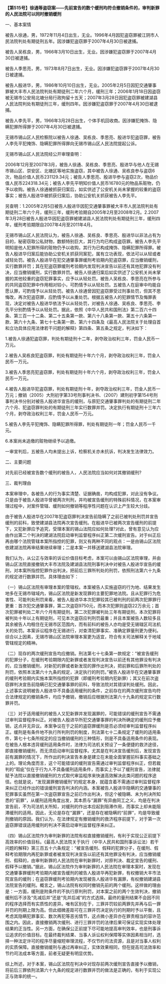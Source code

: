 **【第515号】徐通等盗窃案——先前宣告的数个缓刑均符合撤销条件的，审判新罪的人民法院可以同时撤销缓刑**

一、基本案情

被告人徐通，男，1972年11月4日出生，无业。1996年4月因犯盗窃罪被江阴市人民法院判处有期徒刑五年。因涉嫌犯盗窃罪于2007年4月30日被逮捕。

被告人吴栋良，男，1966年3月10日出生，无业。因涉嫌犯盗窃罪于2007年4月30日被逮捕。

被告人季思亮，男，1973年8月7日出生，无业。因涉嫌犯盗窃罪于2007年4月30日被逮捕。

被告人殷进华，男，1986年10月10日出生，无业。2005年2月5日因犯交通肇事罪被大丰市人民法院判处有期徒刑二年六个月，缓刑三年；2006年1月18日因盗窃被无锡市公安局北塘分局行政拘留十五天；2007年3月28日因犯盗窃罪被建湖县人民法院判处有期徒刑三年，缓刑四年。因涉嫌犯盗窃罪于2007年4月30日被逮捕。

被告人李先平，男，1966年3月28日出生，个体手机回收商。因涉嫌犯掩饰、隐瞒犯罪所得罪于2007年4月30日被逮捕。

无锡市锡山区人民检察院以被告人徐通、吴栋良、季思亮、殷进华犯盗窃罪，被告人李先平犯掩饰、隐瞒犯罪所得罪向无锡市锡山区人民法院提起公诉。

无锡市锡山区人民法院经公开审理查明：

2006年12月至2007年3月，被告人徐通、吴栋良、季思亮、殷进华与他人在无锡市锡山区、崇安区、北塘区等地实施盗窃，其中被告人徐通、吴栋良参与盗窃6次，物品价值人民币231129.34元；被告人季思亮、殷进华参与盗窃2次，物品价值人民币224318.34元；被告人李先平明知价值人民币16780元的物品系赃物，仍予以收购。被告人徐通被抓获归案后，如实供述了公安机关尚未掌握的较重的盗窃事实；被告人殷进华被抓获归案后，协助公安机关抓获被告人李先平。

另查明：1.2005年2月5日被告人殷进华因犯交通肇事罪被大丰市人民法院判处有期徒刑二年六个月，缓刑三年，缓刑考验期自2005年2月至2008年2月。2.2007年3月28日被告人殷进华因犯盗窃罪被建湖县人民法院判处有期徒刑三年，缓刑四年，缓刑考验期限自2007年4月至2011年4月。

无锡市锡山区人民法院认为，被告人徐通、吴栋良、季思亮、殷进华以非法占有为目的，秘密窃取公私财物，数额特别巨大，其行为均已构成盗窃罪。被告人李先平明知是他人犯罪所得的赃物仍予以收购，其行为已构成掩饰、隐瞒犯罪所得罪。被告人殷进华归案后能协助公安机关抓获同案犯，属有立功表现，依法可以从轻或者减轻处罚。被告人殷进华在犯交通肇事罪缓刑考验期内犯盗窃罪，应当撤销缓刑，实行数罪并罚；其在犯盗窃罪缓刑考验期内发现判决宣告以前还有其他犯罪没有判决，应当撤销缓刑，实行数罪并罚。被告人徐通归案后如实供述了公安机关尚未掌握的其他较重的盗窃犯罪事实，应予以从轻处罚。被告人吴栋良、季思亮在所参与的共同盗窃犯罪中作用相对较小，可酌情予以从轻处罚。五被告人在庭审中均能自愿认罪，可酌情予以从轻处罚。被告人徐通曾因犯盗窃罪受过刑事处罚，但其不思悔改，再次犯盗窃罪，应酌情予以从重处罚。根据五被告人的犯罪情节及悔罪表现，决定对被告人殷进华依法予以从轻处罚，对被告人徐通、吴栋良、季思亮、李先平分别酌情予以从轻处罚。据此，依照《中华人民共和国刑法》第二百六十四条、第三百一十二条、第二十五条第一款、第六十八条第一款、第五十六条第一款、第六十九条、第七十七条第一款、第六十四条及《最高人民法院关于处理自首和立功具体应用法律若干问题的解释》第四条、第五条之规定，判决如下：

1.被告人徐通犯盗窃罪，判处有期徒刑十二年，剥夺政治权利三年，罚金人民币一万元。

2.被告人吴栋良犯盗窃罪，判处有期徒刑十年六个月，剥夺政治权利三年，罚金人民币一万元。

3.被告人季思亮犯盗窃罪，判处有期徒刑十年六个月，剥夺政治权利三年，罚金人民币一万元。

4.被告人殷进华犯盗窃罪，判处有期徒刑十年，剥夺政治权利三年，罚金人民币一万元；撤销（2005）大刑初字第33号刑事判决书、（2007）建刑初字第154号刑事判决书分别对被告人殷进华宣告的缓刑，与原犯交通肇事罪判处的有期徒刑二年六个月、犯盗窃罪判处的有期徒刑三年实行数罪并罚。决定执行有期徒刑十三年六个月，剥夺政治权利三年，罚金人民币一万元。

5.被告人李先平犯掩饰、隐瞒犯罪所得罪，判处有期徒刑一年；罚金人民币一千元。

6.本案尚未追缴的赃物继续予以追缴。

一审宣判后，五被告人均未提出上诉，检察机关亦未抗诉，判决发生法律效力。

二、主要问题

对先前已经被宣告数个缓刑的被告人，人民法院应当如何对其撤销缓刑?

三、裁判理由

本案审理中，各被告人的行为事实清楚、证据确凿，均构成犯罪，对此没有争议。只是由于被告人殷进华曾被两次判刑，并均被宣告缓刑的特殊前科情况，在本案审理过程中，对案件管辖、缓刑如何撤销等程序性问题在认识上产生较大分歧。

由于被告人殷进华在2007年犯盗窃罪判决宣告前隐瞒了之前已被判处刑罚并宣告缓刑的前科，致使建湖县法院再次宣告缓刑。在殷进华已被两次宣告缓刑的前提下，又犯新罪应予追究，受理本案的锡山法院应如何处理?对此，曾有意见认为应由作出第二个判决的建湖法院启动审判监督程序纠正第二次缓刑宣告。对于纠正后再由哪个法院管辖本案所指控的犯罪，则又有两种不同的观点：一是由锡山区法院依建湖法院再审结果继续审理；二是本案一并移送建湖县法院审理。

我们认为，从公正与效率的诉讼价值目标考虑，本案可以由锡山区法院审理，并由锡山区法院直接撤销大丰市法院及建湖县法院刑事判决中对被告人殷进华宣告的缓刑，对本案所指控犯罪作出判决，把前后三罪所判处的刑罚，依照刑法第六十九条的规定进行数罪并罚。具体理由如下：

（一）锡山区法院有审理本案的管辖权。本案被告人实施盗窃的行为地、结果发生地多在无锡市辖域内，锡山区法院是新发现罪的主要犯罪地法院。且从犯罪行为危害性、可能判处刑罚来看，被告人殷进华本次犯罪较其已被判刑的前两次犯罪罪行更重：首次犯交通肇事罪，第二次盗窃9750元，而本次犯罪则盗窃22万余元；首次犯罪被判处二年六个月有期徒刑，第二次犯罪被判处三年有期徒刑，本次犯罪将被判处十年以上有期徒刑，可见本次盗窃应判刑罚最重；并且本案被告人数较多且其余被告人均租住在无锡市区范围内，而有前科的被告人亦均是受无锡辖区司法机关的处罚。本案诉讼程序在无锡进行，对查清犯罪事实、准确定罪量刑更为便利。综合以上因素，无锡市锡山区法院审理本案更为适宜，符合有关司法解释关于地域管辖规定的精神。

（二）现存的两次缓刑宣告均应撤销。刑法第七十七条第一款规定：“被宣告缓刑的犯罪分子，在缓刑考验期限内犯新罪或者发现判决宣告以前还有其他罪没有判决的，应当撤销缓刑，对新犯的罪或者新发现的罪作出判决，把前罪和后罪所判处的刑罚，依照本法第六十九条的规定，决定执行的刑罚。”被告人殷进华在交通肇事罪的缓刑考验期内实施本案所指控的犯罪（即缓刑考验期内犯新罪）；其又在前次盗窃罪判决宣告前隐瞒已犯交通肇事罪的前科，导致法院对其错误判处缓刑。因此，上述事实说明被告人殷进华不具备适用缓刑的条件，之前存在的两次缓刑宣告均符合法律规定的撤销条件，均应予撤销，撤销后应根据刑法第六十九条的规定实行数罪并罚。

（三）对于适用缓刑的被告人又犯新罪并发现漏罪的，可能错误的缓刑宣告不需通过审判监督程序纠正。对被告人殷进华所犯交通肇事罪的判决所确定的缓刑应予撤销，这点并无异议。本案争议在于之前的盗窃罪缓刑是否必须经审判监督程序纠正。缓刑是有条件地不执行所判刑罚的制度，刑法第七十二条规定了缓刑的适用条件，第七十七条所规定的应当撤销缓刑的三种情形，则是不具备适用条件的表现。在被告人根本违背缓刑适用条件时，法律为司法机关预设了一条便捷的救济途径，即直接撤销缓刑，而无须启动审判监督程序。尤其是在判决宣告缓刑后，发现宣告前有漏罪的情况下，所作出的判决宣告本身是建立在未能全面掌握前科事实基础之上的。理论角度而言，这个可能错误的缓刑宣告需通过审判监督程序纠正，但若裁判的“瑕疵”仅在于行为人不具备缓刑适用条件，而事实上予以了缓刑宣告，法律就赋予法院以直接撤销缓刑的方式取代审监程序来快速高效解决此类问题的程序途径。也就是说，“发现漏罪撤销缓刑”的规定本身，就蕴含着不需通过审判监督程序来纠正已经作出的错误缓刑宣告判决的内涵。本案被告人殷进华隐瞒的交通肇事的犯罪事实虽然在第一次盗窃罪宣告之前已作出判决，但这个被隐瞒、未为判决所知悉的“前罪”，从缓刑适用角度出发，其本质与“漏罪”有异曲同工之义，均是在判决宣告前，不为司法机关所知，对缓刑的作出本应起到阻滞作用，而事实上却未能阻滞缓刑的适用。因此，无论是存在“漏罪”，还是存在被隐瞒的“前罪”，均是导致缓刑撤销的原因。我们认为，在法律规定有撤销缓刑的救济程序前提下，对于第一次盗窃罪错误适用缓刑的判决不需启动审判监督程序来纠正。

（四）锡山区法院作为审判新罪的法院有权直接撤销缓刑，有利于实现公正前提下高效率的价值目标。《最高人民法院关于执行（中华人民共和国刑事诉讼法）若干问题的解释》第三百五十六条规定：“被宣告缓刑、假释的犯罪分子，在缓刑、假释考验期限内再犯新罪或者被发现判决宣告以前还有其他罪没有判决，应当撤销缓刑、假释的，由审判新罪的人民法院在审判新罪时，对原判决、裁定宣告的缓刑、假释予以撤销。”据此，锡山区法院作为审判新罪的人民法院在审理本案时，发现在交通肇事罪缓刑考验期内被宣告缓刑的被告人殷进华再犯新罪，有权撤销大丰市法院宣告的缓刑；在盗窃罪缓刑考验期内发现被告人殷进华有漏罪，有权撤销建湖县法院宣告的缓刑。概言之，锡山法院有权同时撤销先前的两个缓刑。这样做的理由是：一方面，缓刑是附条件的不执行原判刑罚，对本案之前的两个生效判决，撤销缓刑后不涉及“先减后并”还是“先并后减”的方式选择。最终的量刑结果不会因不同的程序选择而有实质性的差异。唯有区别在于，三罪并罚较前两罪先并再与后一罪并罚的刑期上限为高。但此细微差距可在三罪并罚决定执行的刑期时予以平衡，且考虑其隐瞒犯罪事实、数次再犯等恶劣情节，这点微小差异亦在罪责相当的容许范围之内。因此，直接撤销两次缓刑、进行三罪并罚的法律后果可保证实现实体处理结果的正当性。另一方面，在确保公正前提下尽可能地提高审判效率，也是刑事诉讼追求的价值目标。在最终裁判结果、当事人诉讼权利保障等实体因素相当时，选择一种法定许可的程序尽量缩短审理流程，不仅节约司法资源，且是对当事人权利的实质保障。直接撤销缓刑与通过再审纠正，实体效果相同，但在提高司法效率和节约司法成本等方面，前者无疑更有明显优势。

综上所述，对于本案，锡山区法院在判决中对现存前两次缓刑宣告直接予以撤销，将前后三罪依刑法第六十九条的规定进行数罪并罚的做法是正确的，有利于实现公正与效率的统一。